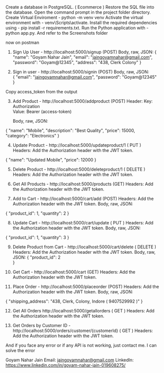 Create a database in PostgreSQL. ( Ecommerce )
Restore the SQL file into the database.
Open the command prompt in the project folder directory.
Create Virtual Enviroment - python -m venv venv
Activate the virtual environment with - venv\Scripts\activate.
Install the required dependencies using - pip install -r requirements.txt.
Run the Python application with - python app.py.
And refer to the Screenshots folder 

now on postman

1. Sign Up User - http://localhost:5000/signup (POST)
    Body, raw, JSON:
{
    "name": "Goyam Nahar Jain",
    "email": "jaingoyamnahar@gmail.com",
    "password": "Goyam@12345",
    "address": "438, Clerk Colony"
} 


2. Sign in user - http://localhost:5000/signin   (POST)
    Body, raw, JSON:  
{
    "email": "jaingoyamnahar@gmail.com",
    "password": "Goyam@12345"
}

Copy access_token from the output 


3. Add Product - http://localhost:5000/addproduct (POST)
    Header: 
    Key: Authorization     
    Value: Bearer (access-token)

    Body, raw, JSON: 

{
    "name": "Mobile",
    "description": "Best Quality",
    "price": 15000,
    "category": "Electronics"
}


4. Update Product - http://localhost:5000/updateproduct/1 ( PUT )
    Headers: Add the Authorization header with the JWT token.  

{
  "name": "Updated Mobile",
  "price": 12000
}


5. Delete Product - http://localhost:5000/deleteproduct/1 ( DELETE )
    Headers: Add the Authorization header with the JWT token.  


6. Get All Products - http://localhost:5000/products (GET)
    Headers: Add the Authorization header with the JWT token.  


7. Add to Cart - http://localhost:5000/cart/add (POST)
    Headers: Add the Authorization header with the JWT token.
    Body, raw, JSON: 

{
    "product_id": 1,
    "quantity": 2
}


8. Update Cart - http://localhost:5000/cart/update ( PUT )
    Headers: Add the Authorization header with the JWT token.
    Body, raw, JSON: 

{
  "product_id": 1,
  "quantity": 3
}


9. Delete Product from Cart - http://localhost:5000/cart/delete ( DELETE )
    Headers: Add the Authorization header with the JWT token.
    Body, raw, JSON: 
{
  "product_id": 2   
}


10. Get Cart - http://localhost:5000/cart (GET)
    Headers: Add the Authorization header with the JWT token.


11. Place Order - http://localhost:5000/placeorder (POST)
    Headers: Add the Authorization header with the JWT token.
    Body, raw, JSON: 

{
    "shipping_address": "438, Clerk, Colony, Indore ( 9407529992 )"
}


12. Get All Orders http://localhost:5000/getallorders ( GET )
    Headers: Add the Authorization header with the JWT token.


13. Get Orders by Customer ID - http://localhost:5000/orders/customer/{customerId} ( GET ) 
    Headers: Add the Authorization header with the JWT token.





And if you face any error or if any API is not working, just contact me. I can solve the error

Goyam Nahar Jain
Email: jaingoyamnahar@gmail.com
LinkedIn: https://www.linkedin.com/in/goyam-nahar-jain-019608275/

